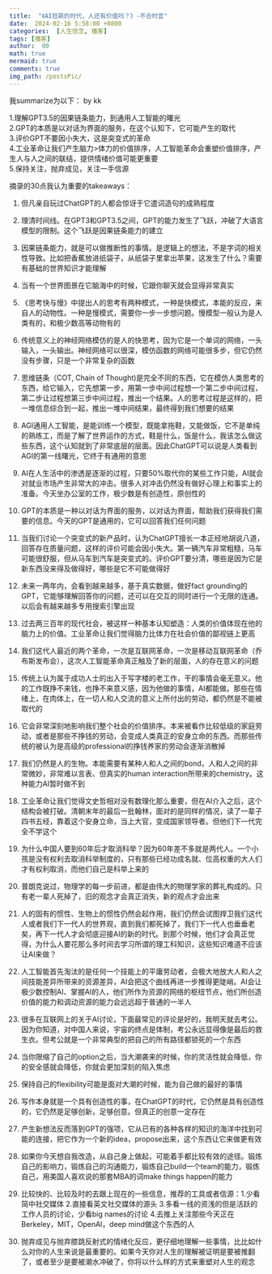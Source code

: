 ```yaml
---
title:  "《AI狂飙的时代，人还有价值吗？》-不合时宜"
date:  2024-02-16 5:58:00 +0800
categories:  [人生信念, 播客] 
tags: [播客]     
author:  00                    
math: true
mermaid: true
comments: true
img_path: /postsPic/
---
```

我summarize为以下： by kk

1.理解GPT3.5的因果链条能力，到通用人工智能的曙光<br>
2.GPT的本质是以对话为界面的服务，在这个认知下，它可能产生的取代<br>
3.评价GPT不要因小失大，这是突变式的革命<br>
4.工业革命让我们产生脑力>体力的价值排序，人工智能革命会重塑价值排序，产生人与人之间的联结，提供情绪价值可能更重要<br>
5.保持关注，抛弃成见，关注一手信源<br>

摘录的30点我认为重要的takeaways：<br>
1. 但凡亲自玩过ChatGPT的人都会惊讶于它遣词造句的成熟程度

2. 理清时间线。在GPT3和GPT3.5之间，GPT的能力发生了飞跃，冲破了大语言模型的限制。这个飞跃是因果链条能力的建立

3. 因果链条能力，就是可以做推断性的事情。是逻辑上的想法，不是字词的相关性导致。比如把香蕉放进纸袋子，从纸袋子里拿出苹果，这发生了什么？需要有基础的世界知识才能理解

4. 当有一个世界图景在它脑海中的时候，它跟你聊天就会显得非常真实

5. 《思考快与慢》中提出人的思考有两种模式，一种是快模式，本能的反应，来自人的动物性。一种是慢模式，需要你一步一步想问题。慢模型一般认为是人类有的，和极少数高等动物有的

6. 传统意义上的神经网络模仿的是人的快思考，因为它是一个单词的网络，一头输入，一头输出。神经网络可以很深，模仿函数的网络可能很多步，但它仍然没有步骤，只是一个非常复杂的函数

7. 思维链条（COT, Chain of Thought)是完全不同的东西，它在模仿人类思考的东西，给它输入，它先想第一步，用第一步中间过程想一个第二步中间过程，第二步让过程想第三步中间过程，推出一个结果。人的思考过程是这样的，把一堆信息综合到一起，推出一堆中间结果，最终得到我们想要的结果

8. AGI通用人工智能，是能训练一个模型，既能拿拖鞋，又能做饭，它不是单纯的熟练工，而是了解了世界运作的方式，鞋是什么，饭是什么，我该怎么做这些东西，这个认知就到了非常底层的层面。因此ChatGPT可以说是人类看到AGI的第一线曙光，它终于有通用的意思

9. AI在人生活中的渗透是逐渐的过程，只要50%取代你的某些工作只能，AI就会对就业市场产生非常大的冲击。很多人对冲击仍然没有做好心理上和事实上的准备。今天坐办公室的工作，极少数是有创造性，原创性的

10. GPT的本质是一种以对话为界面的服务，以对话为界面，帮助我们获得我们需要的信息。今天的GPT是通用的，它可以回答我们任何问题

11. 当我们讨论一个突变式的新产品时，认为ChatGPT擅长一本正经地胡说八道，回答存在质量问题，这样的评价可能会因小失大。第一辆汽车非常粗糙，马车可能很舒服，但从马车到汽车是突变式的。评价GPT要分清，哪些是因为它是新东西没来得及做得好，哪些是它不可能做得好

12. 未来一两年内，会看到越来越多，基于真实数据，做好fact grounding的GPT，它能够理解回答你的问题，还可以在交互的同时进行一个无限的连通。以后会有越来越多专用搜索引擎出现

13. 过去两三百年的现代社会，被这样一种基本认知塑造：人类的价值体现在他的脑力上的价值。工业革命让我们觉得脑力比体力在社会价值的鄙视链上更高

14. 我们这代人最近的两个革命，一次是互联网革命，一次是移动互联网革命（乔布斯发布会），这次人工智能革命真正触及了新的层面，人的存在意义的问题

15. 传统上认为属于成功人士的出入于写字楼的老工作，干的事情会毫无意义。他的工作既挣不来钱，也挣不来意义感，因为他做的事情，AI都能做。那些在情绪上，在肉体上，在一切人和人交流的意义上所付出的劳动，都仍然是不能被取代的

16. 它会非常深刻地影响我们整个社会的价值排序。本来被看作比较低级的家庭劳动，或者是那些不挣钱的劳动，会变成人类真正的安身立命的东西。而那些传统的被认为是高级的professional的挣钱养家的劳动会逐渐消散掉

17. 我们仍然是人的生物。本能需要有某种人和人之间的bond，人和人之间的非常微妙，非常难以言表、但真实的human interaction所带来的chemistry。这种能力AI暂时做不到

18. 工业革命让我们觉得文史哲相对没有数理化那么重要，但在AI介入之后，这个结构会被打破。清朝末年的最后一批翰林，面对的是同样的情况，读了一辈子四书五经，靠着这个安身立命，当上大官，变成国家领导者。但他们下一代完全不学这个

19. 为什么中国人要到60年后才取消科举？因为60年差不多就是两代人。一个小孩是没有权利去取消科举制度的，只有那些已经功成名就、位高权重的大人们才有权利取消，而他们自己是科举上来的

20. 普朗克说过，物理学的每一步前进，都是由伟大的物理学家的葬礼构成的。只有老一辈人死掉了，旧的观念才会真正消失，新的观点才会出来

21. 人的固有的惯性、生物上的惯性仍然会起作用，我们仍然会试图捍卫我们这代人或者我们下一代人的世界观，直到我们都死掉了，我们下一代人也垂垂老矣，再下一代人才会彻底迎接AI的新的时代。到那个时候，他们才会真正觉得，为什么人要花那么多时间去学习所谓的理工科知识，这些知识难道不应该让AI来做？

22. 人工智能首先淘汰的是任何一个技能上的平庸劳动者，会极大地放大人和人之间技能差异所带来的资源差异，AI会把这个曲线再进一步推得更陡峭。AI会让极少数控制AI、掌握AI的人，他们所作为资源的网络的枢纽节点，他们所创造价值的能力和调动资源的能力会远远超于普通的一半人

23. 很多在互联网上的关于AI讨论，下面最常见的评论是好的，我明天就去考公。因为你知道，对中国人来说，宇宙的终点是体制，考公永远显得像是最后的救生衣。但考公就是一个非常典型的把自己的所有路径都锁死的一个东西

24. 当你限缩了自己的option之后，当大潮袭来的时候，你的灵活性就会降低，你的安全感就会降低，你就会更加深刻的陷入焦虑

25. 保持自己的flexibility可能是面对大潮的时候，能为自己做的最好的事情

26. 写作本身就是一个具有创造性的事，在ChatGPT的时代，它仍然是具有创造性的，它仍然是足够创新，足够创意。但真正的创意一定存在

27. 产生新想法反而落到GPT的强项，它从已有的各种各样的知识的海洋中找到可能的连接，把它作为一个新的idea，propose出来，这个东西让它来做更有效

28. 如果你今天想自我改造，从自己身上做起，可能着手都比较有效的途径。锻炼自己的影响力，锻炼自己的沟通能力，锻炼自己build一个team的能力，锻炼自己，用美国人喜欢说的那套MBA的词make things happen的能力

29. 比较快的、比较及时的去跟上现在的一些信息，推荐的工具或者信源：1.少看简中社交媒体 2.直接看英文社交媒体的源头 3.多看一线的资浅的但是活跃的工作人员的讨论，少看big names的讨论 4.去推上关注那些今天正在Berkeley，MIT，OpenAI，deep mind做这个东西的人

30. 抛弃成见与抛弃膝跳反射式的情绪化反应，更仔细地理解一些事情，比比如什么对你的人生来说是最重要的。如果今天你对人生的理解被证明是要被推翻了，或者至少是要被潮水冲破了，你将以什么样的方式来重塑对人生的观念
